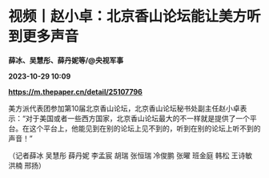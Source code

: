 # 视频丨赵小卓：北京香山论坛能让美方听到更多声音
**薛冰、吴慧彤、薛丹妮等/@央视军事**

**2023-10-29 10:09**

**https://m.thepaper.cn/detail/25107796**

美方派代表团参加第10届北京香山论坛，北京香山论坛秘书处副主任赵小卓表示：“对于美国或者一些西方国家，北京香山论坛最大的不一样就是提供了一个平台。在这个平台上，他能见到在别的论坛上见不到的，听到在别的论坛上听不到的声音！”

（记者薛冰 吴慧彤 薛丹妮 李孟宸 胡瑞 张恒瑞 冷俊鹏 张曜 班金庭 韩松 王诗敏 洪楠 邢扬）